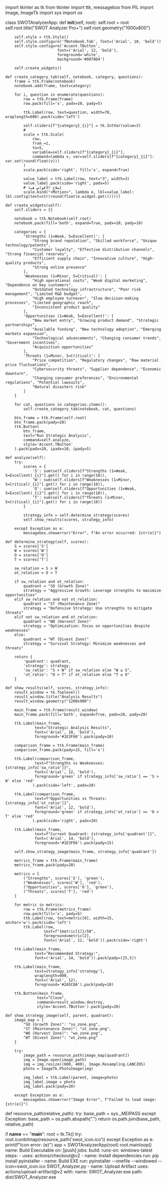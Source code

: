 import tkinter as tk
from tkinter import ttk, messagebox
from PIL import Image, ImageTk
import sys
import os

class SWOTAnalyzerApp:
    def __init__(self, root):
        self.root = root
        self.root.title("SWOT Analyzer Pro+")
        self.root.geometry("1000x800")
        
        self.style = ttk.Style()
        self.style.configure('TNotebook.Tab', font=('Arial', 10, 'bold'))
        self.style.configure('Accent.TButton', 
                           font=('Arial', 12, 'bold'), 
                           foreground='white',
                           background='#0078D4')
        
        self.create_widgets()
        
    def create_category_tab(self, notebook, category, questions):
        frame = ttk.Frame(notebook)
        notebook.add(frame, text=category)
        
        for i, question in enumerate(questions):
            row = ttk.Frame(frame)
            row.pack(fill='x', padx=10, pady=5)
            
            ttk.Label(row, text=question, width=70, wraplength=600).pack(side='left')
            
            self.sliders[f"{category}_{i}"] = tk.IntVar(value=3)
            # 
            scale = ttk.Scale(
                row, 
                from_=1, 
                to=5, 
                variable=self.sliders[f"{category}_{i}"],
                command=lambda v, var=self.sliders[f"{category}_{i}"]: var.set(round(float(v)))
            )
            scale.pack(side='right', fill='x', expand=True)
            
            value_label = ttk.Label(row, text="3", width=3)
            value_label.pack(side='right', padx=5)
            # إصلاح الأقواس هنا
            scale.bind("<Motion>", lambda e, lbl=value_label: lbl.config(text=str(round(float(e.widget.get())))))
        
    def create_widgets(self):
        self.sliders = {}
        
        notebook = ttk.Notebook(self.root)
        notebook.pack(fill='both', expand=True, padx=10, pady=10)
        
        categories = {
            'Strengths (1=Weak, 5=Excellent)': [
                "Strong brand reputation", "Skilled workforce", "Unique technology/patents",
                "Customer loyalty", "Effective distribution channels", "Strong financial reserves",
                "Efficient supply chain", "Innovative culture", "High-quality products",
                "Strong online presence"
            ],
            'Weaknesses (1=Minor, 5=Critical)': [
                "High operational costs", "Weak digital marketing", "Dependence on key customers",
                "Outdated technology infrastructure", "Poor risk management", "Limited R&D budget",
                "High employee turnover", "Slow decision-making processes", "Limited geographic reach",
                "Inconsistent product quality"
            ],
            'Opportunities (1=Weak, 5=Excellent)': [
                "New market entry", "Growing product demand", "Strategic partnerships",
                "Available funding", "New technology adoption", "Emerging markets expansion",
                "Technological advancements", "Changing consumer trends", "Government incentives",
                "Acquisition opportunities"
            ],
            'Threats (1=Minor, 5=Critical)': [
                "Price competition", "Regulatory changes", "Raw material price fluctuations",
                "Cybersecurity threats", "Supplier dependence", "Economic downturn",
                "Changing consumer preferences", "Environmental regulations", "Potential lawsuits",
                "Natural disasters risk"
            ]
        }
        
        for cat, questions in categories.items():
            self.create_category_tab(notebook, cat, questions)
            
        btn_frame = ttk.Frame(self.root)
        btn_frame.pack(pady=20)
        ttk.Button(
            btn_frame, 
            text="Run Strategic Analysis", 
            command=self.analyze,
            style='Accent.TButton'
        ).pack(padx=20, ipadx=10, ipady=5)
    
    def analyze(self):
        try:
            scores = {
                'S': sum(self.sliders[f"Strengths (1=Weak, 5=Excellent)_{i}"].get() for i in range(10)),
                'W': sum(self.sliders[f"Weaknesses (1=Minor, 5=Critical)_{i}"].get() for i in range(10)),
                'O': sum(self.sliders[f"Opportunities (1=Weak, 5=Excellent)_{i}"].get() for i in range(10)),
                'T': sum(self.sliders[f"Threats (1=Minor, 5=Critical)_{i}"].get() for i in range(10))
            }
            
            strategy_info = self.determine_strategy(scores)
            self.show_results(scores, strategy_info)
            
        except Exception as e:
            messagebox.showerror("Error", f"An error occurred: {str(e)}")
    
    def determine_strategy(self, scores):
        S = scores['S']
        W = scores['W']
        O = scores['O']
        T = scores['T']
        
        sw_relation = S > W
        ot_relation = O > T

        if sw_relation and ot_relation:
            quadrant = "SO (Growth Zone)"
            strategy = "Aggressive Growth: Leverage strengths to maximize opportunities"
        elif sw_relation and not ot_relation:
            quadrant = "ST (Maintenance Zone)"
            strategy = "Defensive Strategy: Use strengths to mitigate threats"
        elif not sw_relation and ot_relation:
            quadrant = "WO (Harvest Zone)"
            strategy = "Optimization: Focus on opportunities despite weaknesses"
        else:
            quadrant = "WT (Divest Zone)"
            strategy = "Survival Strategy: Minimize weaknesses and threats"
        
        return {
            'quadrant': quadrant,
            'strategy': strategy,
            'sw_ratio': "S > W" if sw_relation else "W ≥ S",
            'ot_ratio': "O > T" if ot_relation else "T ≥ O"
        }
    
    def show_results(self, scores, strategy_info):
        result_window = tk.Toplevel()
        result_window.title("Analysis Results")
        result_window.geometry("1200x900")
        
        main_frame = ttk.Frame(result_window)
        main_frame.pack(fill='both', expand=True, padx=20, pady=20)
        
        ttk.Label(main_frame, 
                 text="Strategic Analysis Results",
                 font=('Arial', 18, 'bold'),
                 foreground='#1E3F66').pack(pady=10)
        
        comparison_frame = ttk.Frame(main_frame)
        comparison_frame.pack(pady=15, fill='x')
        
        ttk.Label(comparison_frame, 
                 text=f"Strengths vs Weaknesses: {strategy_info['sw_ratio']}",
                 font=('Arial', 12, 'bold'),
                 foreground='green' if strategy_info['sw_ratio'] == 'S > W' else 'red'
                ).pack(side='left', padx=20)
        
        ttk.Label(comparison_frame, 
                 text=f"Opportunities vs Threats: {strategy_info['ot_ratio']}",
                 font=('Arial', 12, 'bold'),
                 foreground='green' if strategy_info['ot_ratio'] == 'O > T' else 'red'
                ).pack(side='right', padx=20)
        
        ttk.Label(main_frame, 
                 text=f"Current Quadrant: {strategy_info['quadrant']}",
                 font=('Arial', 14, 'bold'),
                 foreground='#1E3F66').pack(pady=15)
        
        self.show_strategy_image(main_frame, strategy_info['quadrant'])
        
        metrics_frame = ttk.Frame(main_frame)
        metrics_frame.pack(pady=20)
        
        metrics = [
            ("Strengths", scores['S'], 'green'),
            ("Weaknesses", scores['W'], 'red'),
            ("Opportunities", scores['O'], 'green'),
            ("Threats", scores['T'], 'red')
        ]
        
        for metric in metrics:
            row = ttk.Frame(metrics_frame)
            row.pack(fill='x', pady=5)
            ttk.Label(row, text=metric[0], width=15, anchor='w').pack(side='left')
            ttk.Label(row, 
                     text=f"{metric[1]}/50", 
                     foreground=metric[2], 
                     font=('Arial', 12, 'bold')).pack(side='right')
        
        ttk.Label(main_frame, 
                 text="Recommended Strategy:",
                 font=('Arial', 14, 'bold')).pack(pady=(25,5))
        
        ttk.Label(main_frame, 
                 text=strategy_info['strategy'],
                 wraplength=900,
                 font=('Arial', 12),
                 foreground='#2A5C8A').pack(pady=10)
        
        ttk.Button(main_frame, 
                  text="Close", 
                  command=result_window.destroy,
                  style='Accent.TButton').pack(pady=20)
    
    def show_strategy_image(self, parent, quadrant):
        image_map = {
            "SO (Growth Zone)": "so_zone.png",
            "ST (Maintenance Zone)": "st_zone.png",
            "WO (Harvest Zone)": "wo_zone.png",
            "WT (Divest Zone)": "wt_zone.png"
        }
        
        try:
            image_path = resource_path(image_map[quadrant])
            img = Image.open(image_path)
            img = img.resize((600, 400), Image.Resampling.LANCZOS)
            photo = ImageTk.PhotoImage(img)
            
            img_label = ttk.Label(parent, image=photo)
            img_label.image = photo
            img_label.pack(pady=20)
            
        except Exception as e:
            messagebox.showerror("Image Error", f"Failed to load image: {str(e)}")

def resource_path(relative_path):
    try:
        base_path = sys._MEIPASS
    except Exception:
        base_path = os.path.abspath(".")
    return os.path.join(base_path, relative_path)

if __name__ == "__main__":
    root = tk.Tk()
    try:
        root.iconbitmap(resource_path('swot_icon.ico'))
    except Exception as e:
        print(f"Icon error: {e}")
    app = SWOTAnalyzerApp(root)
    root.mainloop()
name: Build Executable
     on: [push]
     jobs:
       build:
         runs-on: windows-latest
         steps:
           - uses: actions/checkout@v2
           - name: Install dependencies
             run: pip install pyinstaller
           - name: Build EXE
             run: pyinstaller --onefile --windowed --icon=swot_icon.ico SWOT_Analyzer.py
           - name: Upload Artifact
             uses: actions/upload-artifact@v2
             with:
               name: SWOT_Analyzer.exe
               path: dist/SWOT_Analyzer.exe